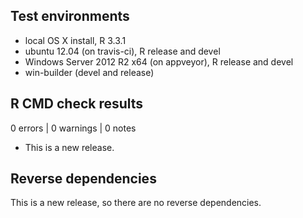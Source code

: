 ## Test environments
* local OS X install, R 3.3.1
* ubuntu 12.04 (on travis-ci), R release and devel
* Windows Server 2012 R2 x64 (on appveyor), R release and devel
* win-builder (devel and release)

## R CMD check results

0 errors | 0 warnings | 0 notes

* This is a new release.

## Reverse dependencies

This is a new release, so there are no reverse dependencies.

